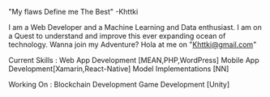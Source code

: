 "My flaws Define me The Best" -Khttki

I am a Web Developer and a Machine Learning and Data enthusiast. I am on a Quest to understand and improve this ever expanding ocean of technology. 
Wanna join my Adventure?
Hola at me on "Khttki@gmail.com"

Current Skills :
Web App Development [MEAN,PHP,WordPress]
Mobile App Development[Xamarin,React-Native]
Model Implementations [NN]

Working On :
Blockchain Development
Game Development [Unity]


<!---
khttki/khttki is a ✨ special ✨ repository because its `README.md` (this file) appears on your GitHub profile.
You can click the Preview link to take a look at your changes.
--->

